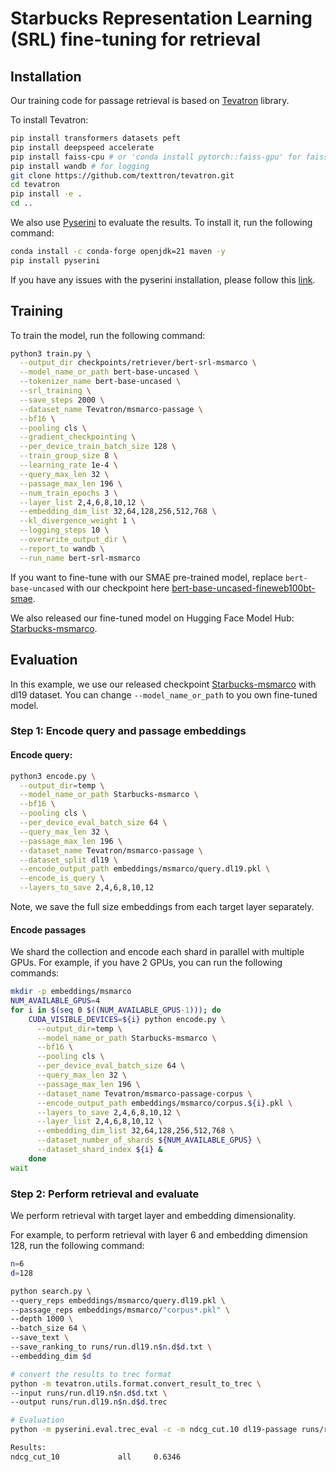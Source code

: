 # Starbucks Representation Learning (SRL) fine-tuning for retrieval

## Installation
Our training code for passage retrieval is based on [Tevatron](https://github.com/texttron/tevatron) library.

To install Tevatron:
```bash
pip install transformers datasets peft
pip install deepspeed accelerate
pip install faiss-cpu # or 'conda install pytorch::faiss-gpu' for faiss gpu search
pip install wandb # for logging
git clone https://github.com/texttron/tevatron.git
cd tevatron
pip install -e .
cd ..
```

We also use [Pyserini](https://github.com/castorini/pyserini/tree/master) to evaluate the results. 
To install it, run the following command:
```bash
conda install -c conda-forge openjdk=21 maven -y
pip install pyserini
```
If you have any issues with the pyserini installation, please follow this [link](https://github.com/castorini/pyserini/blob/master/docs/installation.md).

## Training
To train the model, run the following command:
```bash
python3 train.py \
  --output_dir checkpoints/retriever/bert-srl-msmarco \
  --model_name_or_path bert-base-uncased \
  --tokenizer_name bert-base-uncased \
  --srl_training \
  --save_steps 2000 \
  --dataset_name Tevatron/msmarco-passage \
  --bf16 \
  --pooling cls \
  --gradient_checkpointing \
  --per_device_train_batch_size 128 \
  --train_group_size 8 \
  --learning_rate 1e-4 \
  --query_max_len 32 \
  --passage_max_len 196 \
  --num_train_epochs 3 \
  --layer_list 2,4,6,8,10,12 \
  --embedding_dim_list 32,64,128,256,512,768 \
  --kl_divergence_weight 1 \
  --logging_steps 10 \
  --overwrite_output_dir \
  --report_to wandb \
  --run_name bert-srl-msmarco
```

If you want to fine-tune with our SMAE pre-trained model, replace `bert-base-uncased` with our checkpoint here [bert-base-uncased-fineweb100bt-smae](https://huggingface.co/ielabgroup/bert-base-uncased-fineweb100bt-smae).

We also released our fine-tuned model on Hugging Face Model Hub: [Starbucks-msmarco](https://huggingface.co/ielabgroup/Starbucks-msmarco). 


## Evaluation
In this example, we use our released checkpoint [Starbucks-msmarco](https://huggingface.co/ielabgroup/Starbucks-msmarco) with dl19 dataset.
You can change `--model_name_or_path` to you own fine-tuned model.
### Step 1: Encode query and passage embeddings
#### Encode query:
```bash
python3 encode.py \
  --output_dir=temp \
  --model_name_or_path Starbucks-msmarco \
  --bf16 \
  --pooling cls \
  --per_device_eval_batch_size 64 \
  --query_max_len 32 \
  --passage_max_len 196 \
  --dataset_name Tevatron/msmarco-passage \
  --dataset_split dl19 \
  --encode_output_path embeddings/msmarco/query.dl19.pkl \
  --encode_is_query \
  --layers_to_save 2,4,6,8,10,12
```
Note, we save the full size embeddings from each target layer separately.

#### Encode passages
We shard the collection and encode each shard in parallel with multiple GPUs.
For example, if you have 2 GPUs, you can run the following commands:
```bash
mkdir -p embeddings/msmarco
NUM_AVAILABLE_GPUS=4
for i in $(seq 0 $((NUM_AVAILABLE_GPUS-1))); do
    CUDA_VISIBLE_DEVICES=${i} python encode.py \
      --output_dir=temp \
      --model_name_or_path Starbucks-msmarco \
      --bf16 \
      --pooling cls \
      --per_device_eval_batch_size 64 \
      --query_max_len 32 \
      --passage_max_len 196 \
      --dataset_name Tevatron/msmarco-passage-corpus \
      --encode_output_path embeddings/msmarco/corpus.${i}.pkl \
      --layers_to_save 2,4,6,8,10,12 \
      --layer_list 2,4,6,8,10,12 \
      --embedding_dim_list 32,64,128,256,512,768 \
      --dataset_number_of_shards ${NUM_AVAILABLE_GPUS} \
      --dataset_shard_index ${i} &
    done
wait
```

### Step 2: Perform retrieval and evaluate
We perform retrieval with target layer and embedding dimensionality. 

For example, to perform retrieval with layer 6 and embedding dimension 128, run the following command:

```bash
n=6
d=128

python search.py \
--query_reps embeddings/msmarco/query.dl19.pkl \
--passage_reps embeddings/msmarco/"corpus*.pkl" \
--depth 1000 \
--batch_size 64 \
--save_text \
--save_ranking_to runs/run.dl19.n$n.d$d.txt \
--embedding_dim $d

# convert the results to trec format
python -m tevatron.utils.format.convert_result_to_trec \
--input runs/run.dl19.n$n.d$d.txt \
--output runs/run.dl19.n$n.d$d.trec

# Evaluation
python -m pyserini.eval.trec_eval -c -m ndcg_cut.10 dl19-passage runs/run.dl19.n$n.d$d.trec

Results:
ndcg_cut_10             all     0.6346
```
